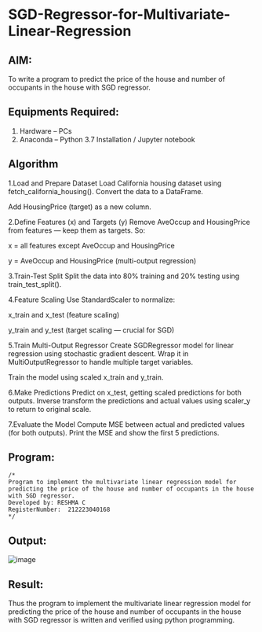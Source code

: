 # SGD-Regressor-for-Multivariate-Linear-Regression

## AIM:
To write a program to predict the price of the house and number of occupants in the house with SGD regressor.

## Equipments Required:
1. Hardware – PCs
2. Anaconda – Python 3.7 Installation / Jupyter notebook

## Algorithm
1.Load and Prepare Dataset Load California housing dataset using fetch_california_housing().
Convert the data to a DataFrame.

Add HousingPrice (target) as a new column.

2.Define Features (x) and Targets (y) Remove AveOccup and HousingPrice from features — keep them as targets.
So:

x = all features except AveOccup and HousingPrice

y = AveOccup and HousingPrice (multi-output regression)

3.Train-Test Split Split the data into 80% training and 20% testing using train_test_split().

4.Feature Scaling Use StandardScaler to normalize:

x_train and x_test (feature scaling)

y_train and y_test (target scaling — crucial for SGD)

5.Train Multi-Output Regressor Create SGDRegressor model for linear regression using stochastic gradient descent.
Wrap it in MultiOutputRegressor to handle multiple target variables.

Train the model using scaled x_train and y_train.

6.Make Predictions Predict on x_test, getting scaled predictions for both outputs.
Inverse transform the predictions and actual values using scaler_y to return to original scale.

7.Evaluate the Model Compute MSE between actual and predicted values (for both outputs).
Print the MSE and show the first 5 predictions.



## Program:
```
/*
Program to implement the multivariate linear regression model for predicting the price of the house and number of occupants in the house with SGD regressor.
Developed by: RESHMA C 
RegisterNumber:  212223040168
*/
```

## Output:
![image](https://github.com/user-attachments/assets/db1744cc-8252-4d71-b689-85bd9d2eef25)



## Result:
Thus the program to implement the multivariate linear regression model for predicting the price of the house and number of occupants in the house with SGD regressor is written and verified using python programming.
